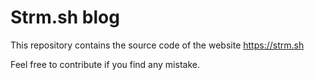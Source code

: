 # Strm.sh blog

This repository contains the source code of the website https://strm.sh 

Feel free to contribute if you find any mistake.
